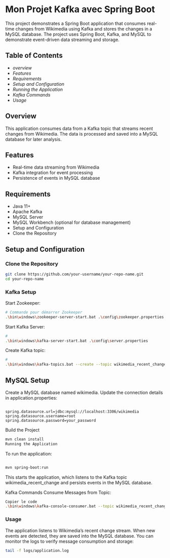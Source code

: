 # Mon Projet Kafka avec Spring Boot
This project demonstrates a Spring Boot application that consumes real-time changes from Wikimedia using Kafka and stores the changes in a MySQL database. The project uses Spring Boot, Kafka, and MySQL to demonstrate event-driven data streaming and storage.

## Table of Contents
  - *overview*
  - *Features*
  - *Requirements*
  - *Setup and Configuration*
  - *Running the Application*
  - *Kafka Commands*
  - *Usage*

## Overview
This application consumes data from a Kafka topic that streams recent changes from Wikimedia. 
The data is processed and saved into a MySQL database for later analysis.

## Features
- Real-time data streaming from Wikimedia
- Kafka integration for event processing
- Persistence of events in MySQL database
## Requirements
- Java 11+
- Apache Kafka
- MySQL Server
- MySQL Workbench (optional for database management)
- Setup and Configuration
- Clone the Repository

##  Setup and Configuration
### Clone the Repository
```bash
git clone https://github.com/your-username/your-repo-name.git
cd your-repo-name 
```
### Kafka Setup
  Start Zookeeper:
```bash
# Commande pour démarrer Zookeeper
.\bin\windows\zookeeper-server-start.bat .\config\zookeeper.properties
```

  Start Kafka Server:
```bash
#
.\bin\windows\kafka-server-start.bat .\config\server.properties
```
  Create Kafka topic:
```bash
#
.\bin\windows\kafka-topics.bat --create --topic wikimedia_recent_change --bootstrap-server localhost:9092
```
## MySQL Setup

Create a MySQL database named wikimedia.
Update the connection details in application.properties:
```properties

spring.datasource.url=jdbc:mysql://localhost:3306/wikimedia
spring.datasource.username=root
spring.datasource.password=your_password
```
Build the Project

```bash
mvn clean install
Running the Application
```
To run the application:

```bash

mvn spring-boot:run
```
This starts the application, which listens to the Kafka topic wikimedia_recent_change and persists events in the MySQL database.

Kafka Commands
Consume Messages from Topic:
```bash
Copier le code
.\bin\windows\kafka-console-consumer.bat --topic wikimedia_recent_change --from-beginning --bootstrap-server localhost:9092
```
### Usage
The application listens to Wikimedia’s recent change stream.
When new events are detected, they are saved into the MySQL database.
You can monitor the logs to verify message consumption and storage:

```bash
tail -f logs/application.log
```
